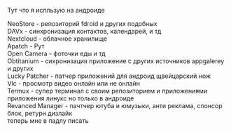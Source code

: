 Тут что я испльзую на андроиде

NeoStore - репозиторий fdroid и других подобных  
DAVx - синхронизация контактов, календарей, и тд  
Nextcloud - облачное хранилище  
Apatch - Рут  
Open Camera - фоточки еды и тд  
Obtitanium - сихронизация приложение с других источников appgalerey и других  
Lucky Patcher - патчер приложений для андроид щвейцарский нож  
Vlc - просмотр видео онлайн или не онлайн  
Termux - супер терминал с своим репозиторием и приложениями приложения линукс но только в андроиде  
Revanced Manager - пачтчер ютуба и юмузыки, анти реклама, спонсор блок, ретурн дизлайк  
теперь мне в падлу писать  
